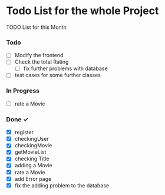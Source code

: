 # Todo List for the whole Project

TODO List for this Month

### Todo

- [ ] Modify the frontend
- [ ] Check the total Rating
  - [ ] fix further problems with database
- [ ] test cases for some further classes

### In Progress

- [ ] rate a Movie

### Done ✓

- [x] register
- [x] checkingUser
- [x] checkingMovie
- [x] getMovieList
- [x] checking Title
- [x] adding a Movie
- [x] rate a Movie
- [x] add Error page
- [x] fix the adding problem to the database  
